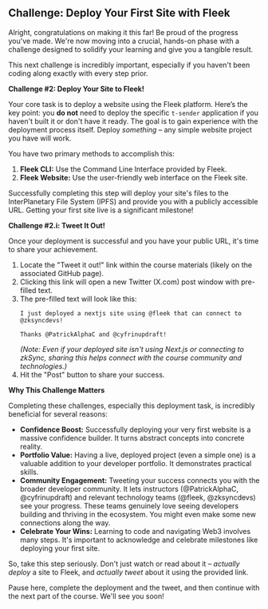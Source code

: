 ## Challenge: Deploy Your First Site with Fleek

Alright, congratulations on making it this far! Be proud of the progress you've made. We're now moving into a crucial, hands-on phase with a challenge designed to solidify your learning and give you a tangible result.

This next challenge is incredibly important, especially if you haven't been coding along exactly with every step prior.

**Challenge #2: Deploy Your Site to Fleek!**

Your core task is to deploy a website using the Fleek platform. Here’s the key point: you **do not** need to deploy the specific `t-sender` application if you haven't built it or don't have it ready. The goal is to gain experience with the deployment process itself. Deploy *something* – any simple website project you have will work.

You have two primary methods to accomplish this:

1.  **Fleek CLI:** Use the Command Line Interface provided by Fleek.
2.  **Fleek Website:** Use the user-friendly web interface on the Fleek site.

Successfully completing this step will deploy your site's files to the InterPlanetary File System (IPFS) and provide you with a publicly accessible URL. Getting your first site live is a significant milestone!

**Challenge #2.i: Tweet It Out!**

Once your deployment is successful and you have your public URL, it's time to share your achievement.

1.  Locate the "Tweet it out!" link within the course materials (likely on the associated GitHub page).
2.  Clicking this link will open a new Twitter (X.com) post window with pre-filled text.
3.  The pre-filled text will look like this:
    ```
    I just deployed a nextjs site using @fleek that can connect to @zksyncdevs!

    Thanks @PatrickAlphaC and @cyfrinupdraft!
    ```
    *(Note: Even if your deployed site isn't using Next.js or connecting to zkSync, sharing this helps connect with the course community and technologies.)*
4.  Hit the "Post" button to share your success.

**Why This Challenge Matters**

Completing these challenges, especially this deployment task, is incredibly beneficial for several reasons:

*   **Confidence Boost:** Successfully deploying your very first website is a massive confidence builder. It turns abstract concepts into concrete reality.
*   **Portfolio Value:** Having a live, deployed project (even a simple one) is a valuable addition to your developer portfolio. It demonstrates practical skills.
*   **Community Engagement:** Tweeting your success connects you with the broader developer community. It lets instructors (@PatrickAlphaC, @cyfrinupdraft) and relevant technology teams (@fleek, @zksyncdevs) see your progress. These teams genuinely love seeing developers building and thriving in the ecosystem. You might even make some new connections along the way.
*   **Celebrate Your Wins:** Learning to code and navigating Web3 involves many steps. It's important to acknowledge and celebrate milestones like deploying your first site.

So, take this step seriously. Don't just watch or read about it – *actually deploy* a site to Fleek, and *actually tweet* about it using the provided link.

Pause here, complete the deployment and the tweet, and then continue with the next part of the course. We'll see you soon!